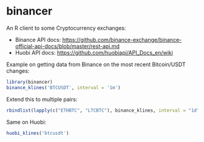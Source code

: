 # binancer

An R client to some Cryptocurrency exchanges:

* Binance API docs: https://github.com/binance-exchange/binance-official-api-docs/blob/master/rest-api.md
* Huobi API docs: https://github.com/huobiapi/API_Docs_en/wiki

Example on getting data from Binance on the most recent Bitcoin/USDT changes:

```r
library(binancer)
binance_klines('BTCUSDT', interval = '1m')
```

Extend this to multiple pairs:

```r
rbindlist(lapply(c("ETHBTC", "LTCBTC"), binance_klines, interval = "1d", limit = 200))
```

Same on Huobi:

```r
huobi_klines('btcusdt')
```
